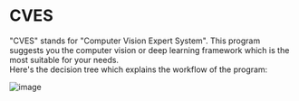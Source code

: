 # CVES

"CVES" stands for "Computer Vision Expert System". This program suggests you the computer vision or deep learning framework which is the most suitable for your needs.  
Here's the decision tree which explains the workflow of the program:

![image](https://github.com/Benjamin-Voitolovskyi/CVES/assets/89143865/2d52f842-7093-461d-82da-1eea2810e89b)
